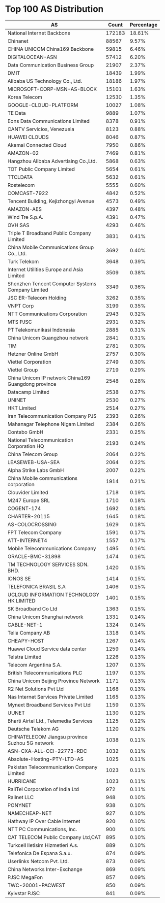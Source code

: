 # Top 100 AS Distribution
| AS | Count | Percentage |
|----|----|----|
| National Internet Backbone | 172183 | 18.61% |
| Chinanet | 88567 | 9.57% |
| CHINA UNICOM China169 Backbone | 59815 | 6.46% |
| DIGITALOCEAN-ASN | 57412 | 6.20% |
| Data Communication Business Group | 21907 | 2.37% |
| DMIT | 18439 | 1.99% |
| Alibaba US Technology Co., Ltd. | 18186 | 1.97% |
| MICROSOFT-CORP-MSN-AS-BLOCK | 15101 | 1.63% |
| Korea Telecom | 12530 | 1.35% |
| GOOGLE-CLOUD-PLATFORM | 10027 | 1.08% |
| TE Data | 9889 | 1.07% |
| Eons Data Communications Limited | 8378 | 0.91% |
| CANTV Servicios, Venezuela | 8123 | 0.88% |
| HUAWEI CLOUDS | 8046 | 0.87% |
| Akamai Connected Cloud | 7950 | 0.86% |
| AMAZON-02 | 7469 | 0.81% |
| Hangzhou Alibaba Advertising Co.,Ltd. | 5868 | 0.63% |
| TOT Public Company Limited | 5654 | 0.61% |
| TTCLDATA | 5632 | 0.61% |
| Rostelecom | 5555 | 0.60% |
| COMCAST-7922 | 4842 | 0.52% |
| Tencent Building, Kejizhongyi Avenue | 4573 | 0.49% |
| AMAZON-AES | 4397 | 0.48% |
| Wind Tre S.p.A. | 4391 | 0.47% |
| OVH SAS | 4293 | 0.46% |
| Triple T Broadband Public Company Limited | 3831 | 0.41% |
| China Mobile Communications Group Co., Ltd. | 3692 | 0.40% |
| Turk Telekom | 3648 | 0.39% |
| Internet Utilities Europe and Asia Limited | 3509 | 0.38% |
| Shenzhen Tencent Computer Systems Company Limited | 3349 | 0.36% |
| JSC ER-Telecom Holding | 3262 | 0.35% |
| VNPT Corp | 3199 | 0.35% |
| NTT Communications Corporation | 2943 | 0.32% |
| MTS PJSC | 2931 | 0.32% |
| PT Telekomunikasi Indonesia | 2885 | 0.31% |
| China Unicom Guangzhou network | 2841 | 0.31% |
| TIM | 2781 | 0.30% |
| Hetzner Online GmbH | 2757 | 0.30% |
| Viettel Corporation | 2749 | 0.30% |
| Viettel Group | 2719 | 0.29% |
| China Unicom IP network China169 Guangdong province | 2548 | 0.28% |
| Datacamp Limited | 2538 | 0.27% |
| UNINET | 2530 | 0.27% |
| HKT Limited | 2514 | 0.27% |
| Iran Telecommunication Company PJS | 2393 | 0.26% |
| Mahanagar Telephone Nigam Limited | 2384 | 0.26% |
| Contabo GmbH | 2331 | 0.25% |
| National Telecommunication Corporation HQ | 2193 | 0.24% |
| China Telecom Group | 2064 | 0.22% |
| LEASEWEB-USA-SEA | 2064 | 0.22% |
| Alpha Strike Labs GmbH | 2007 | 0.22% |
| China Mobile communications corporation | 1914 | 0.21% |
| Clouvider Limited | 1718 | 0.19% |
| M247 Europe SRL | 1710 | 0.18% |
| COGENT-174 | 1692 | 0.18% |
| CHARTER-20115 | 1645 | 0.18% |
| AS-COLOCROSSING | 1629 | 0.18% |
| FPT Telecom Company | 1591 | 0.17% |
| ATT-INTERNET4 | 1557 | 0.17% |
| Mobile Telecommunications Company | 1495 | 0.16% |
| ORACLE-BMC-31898 | 1474 | 0.16% |
| TM TECHNOLOGY SERVICES SDN. BHD. | 1420 | 0.15% |
| IONOS SE | 1414 | 0.15% |
| TELEFONICA BRASIL S.A | 1406 | 0.15% |
| UCLOUD INFORMATION TECHNOLOGY HK LIMITED | 1401 | 0.15% |
| SK Broadband Co Ltd | 1363 | 0.15% |
| China Unicom Shanghai network | 1331 | 0.14% |
| CABLE-NET-1 | 1324 | 0.14% |
| Telia Company AB | 1318 | 0.14% |
| CHEAPY-HOST | 1267 | 0.14% |
| Huawei Cloud Service data center | 1259 | 0.14% |
| Telstra Limited | 1226 | 0.13% |
| Telecom Argentina S.A. | 1207 | 0.13% |
| British Telecommunications PLC | 1197 | 0.13% |
| China Unicom Beijing Province Network | 1171 | 0.13% |
| R2 Net Solutions Pvt Ltd | 1168 | 0.13% |
| Nas Internet Services Private Limited | 1165 | 0.13% |
| Mynext Broadband Services Pvt Ltd | 1159 | 0.13% |
| UUNET | 1130 | 0.12% |
| Bharti Airtel Ltd., Telemedia Services | 1125 | 0.12% |
| Deutsche Telekom AG | 1120 | 0.12% |
| CHINATELECOM Jiangsu province Suzhou 5G network | 1038 | 0.11% |
| ASN-CXA-ALL-CCI-22773-RDC | 1032 | 0.11% |
| Absolute-Hosting-PTY-LTD-AS | 1025 | 0.11% |
| Pakistan Telecommunication Company Limited | 1023 | 0.11% |
| HURRICANE | 1023 | 0.11% |
| RailTel Corporation of India Ltd | 972 | 0.11% |
| Railnet LLC | 948 | 0.10% |
| PONYNET | 938 | 0.10% |
| NAMECHEAP-NET | 927 | 0.10% |
| Hathway IP Over Cable Internet | 920 | 0.10% |
| NTT PC Communications, Inc. | 900 | 0.10% |
| CAT TELECOM Public Company Ltd,CAT | 895 | 0.10% |
| Turkcell Iletisim Hizmetleri A.s. | 889 | 0.10% |
| Telefonica De Espana S.a.u. | 874 | 0.09% |
| Userlinks Netcom Pvt. Ltd. | 873 | 0.09% |
| China Networks Inter-Exchange | 869 | 0.09% |
| PJSC MegaFon | 857 | 0.09% |
| TWC-20001-PACWEST | 850 | 0.09% |
| Kyivstar PJSC | 841 | 0.09% |

